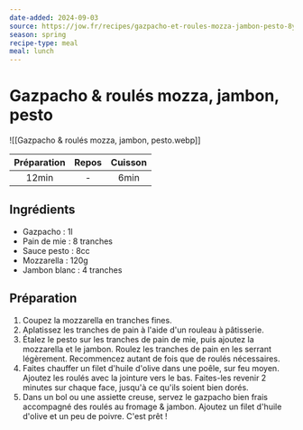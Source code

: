 ```yaml
---
date-added: 2024-09-03
source: https://jow.fr/recipes/gazpacho-et-roules-mozza-jambon-pesto-8ydx5q0vccww03t907ju
season: spring
recipe-type: meal
meal: lunch
---
```


# Gazpacho & roulés mozza, jambon, pesto

![[Gazpacho & roulés mozza, jambon, pesto.webp]]

| Préparation | Repos | Cuisson |
|:-----------:|:-----:|:-------:|
|    12min    |   -   |  6min   |

## Ingrédients

- Gazpacho : 1l
- Pain de mie : 8 tranches
- Sauce pesto : 8cc
- Mozzarella : 120g
- Jambon blanc : 4 tranches

## Préparation

1. Coupez la mozzarella en tranches fines.
2. Aplatissez les tranches de pain à l'aide d'un rouleau à pâtisserie.
3. Étalez le pesto sur les tranches de pain de mie, puis ajoutez la mozzarella et le jambon. Roulez les tranches de pain en les serrant légèrement. Recommencez autant de fois que de roulés nécessaires.
4. Faites chauffer un filet d'huile d'olive dans une poêle, sur feu moyen. Ajoutez les roulés avec la jointure vers le bas. Faites-les revenir 2 minutes sur chaque face, jusqu'à ce qu'ils soient bien dorés.
5. Dans un bol ou une assiette creuse, servez le gazpacho bien frais accompagné des roulés au fromage & jambon. Ajoutez un filet d'huile d'olive et un peu de poivre. C'est prêt !
